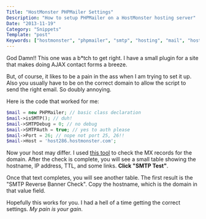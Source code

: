 ```yaml
---
Title: "HostMonster PHPMailer Settings"
Description: "How to setup PHPMailer on a HostMonster hosting server"
Date: "2013-11-19"
Category: "Snippets"
Template: "post"
Keywords: ["hostmonster", "phpmailer", "smtp", "hosting", "mail", "host", "monster", "setup"]
---
```


God Damn!! This one was a b\*tch to get right. I have a small plugin for a site that makes doing AJAX contact forms a breeze.

But, of course, it likes to be a pain in the ass when I am trying to set it up. Also you usually have to be on the correct domain to allow the script to send the right email. So doubly annoying.

Here is the code that worked for me:

```php
$mail = new PHPMailer; // basic class declaration
$mail->isSMTP(); // duh!
$mail->SMTPDebug = 0; // no debug
$mail->SMTPAuth = true; // yes to auth please
$mail->Port = 26; // nope not port 25, 26!!
$mail->Host = 'host286.hostmonster.com';
```

Now your host may differ. I used [this tool](http://mxtoolbox.com/) to check the MX records for the domain. After the check is complete, you will see a small table showing the hostname, IP address, TTL, and some links. **Click "SMTP Test"**.

Once that text completes, you will see another table. The first result is the "SMTP Reverse Banner Check". Copy the hostname, which is the domain in that value field.

Hopefully this works for you. I had a hell of a time getting the correct settings. *My pain is your gain*.

